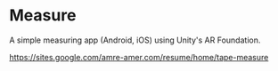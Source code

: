 # Measure
A simple measuring app (Android, iOS) using Unity's AR Foundation.

https://sites.google.com/amre-amer.com/resume/home/tape-measure
